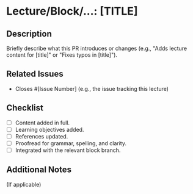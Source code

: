 # Lecture/Block/...: [TITLE]

## Description
Briefly describe what this PR introduces or changes (e.g., "Adds lecture content for [title]" or "Fixes typos in [title]").

## Related Issues
- Closes #[Issue Number] (e.g., the issue tracking this lecture)

## Checklist
- [ ] Content added in full.
- [ ] Learning objectives added.
- [ ] References updated.
- [ ] Proofread for grammar, spelling, and clarity.
- [ ] Integrated with the relevant block branch. 

## Additional Notes

(If applicable)
